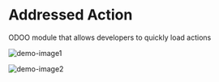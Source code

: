 # Addressed Action
ODOO module that allows developers to quickly load actions

![demo-image1](https://user-images.githubusercontent.com/55066269/92340109-81fc3300-f08f-11ea-9169-f67a36ceb5e2.jpeg)                                               

![demo-image2](https://user-images.githubusercontent.com/55066269/92340186-bec82a00-f08f-11ea-90a3-6a593871498a.jpeg)    
